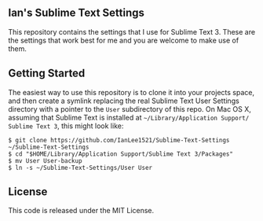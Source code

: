 Ian's Sublime Text Settings
---------------------------

This repository contains the settings that I use for Sublime Text 3. These are
the settings that work best for me and you are welcome to make use of them.

Getting Started
---------------

The easiest way to use this repository is to clone it into your projects space,
and then create a symlink replacing the real Sublime Text User Settings
directory with a pointer to the `User` subdirectory of this repo. On Mac OS X,
assuming that Sublime Text is installed at
`~/Library/Application Support/ Sublime Text 3`, this might look like:

    $ git clone https://github.com/IanLee1521/Sublime-Text-Settings ~/Sublime-Text-Settings
    $ cd "$HOME/Library/Application Support/Sublime Text 3/Packages"
    $ mv User User-backup
    $ ln -s ~/Sublime-Text-Settings/User User

License
-------

This code is released under the MIT License.
